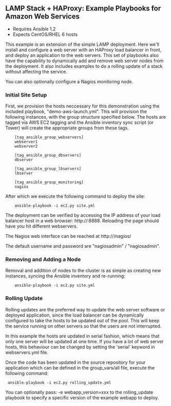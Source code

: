 LAMP Stack + HAProxy: Example Playbooks for Amazon Web Services
-----------------------------------------------------------------------------

- Requires Ansible 1.2
- Expects CentOS/RHEL 6 hosts

This example is an extension of the simple LAMP deployment. Here we'll install
and configure a web server with an HAProxy load balancer in front, and deploy
an application to the web servers. This set of playbooks also have the
capability to dynamically add and remove web server nodes from the deployment.
It also includes examples to do a rolling update of a stack without affecting
the service.

You can also optionally configure a Nagios monitoring node.

### Initial Site Setup

First, we provision the hosts neccessary for this demonstration using the included playbook, "demo-aws-launch.yml". This will provision the following instances, with the group structure specified below. The hosts are tagged via AWS EC2 tagging and the Ansible inventory sync script (or Tower) will create the appropriate groups from these tags.

		[tag_ansible_group_webservers]
		webserver1
		webserver2
		
		[tag_ansible_group_dbservers]
		dbserver
		
		[tag_ansible_group_lbservers]
		lbserver
		
		[tag_ansible_group_monitoring]
		nagios

After which we execute the following command to deploy the site:

		ansible-playbook -i ec2.py site.yml

The deployment can be verified by accessing the IP address of your load
balancer host in a web browser: http://<ip-of-lb>:8888. Reloading the page
should have you hit different webservers.

The Nagios web interface can be reached at http://<ip-of-nagios>/nagios/

The default username and password are "nagiosadmin" / "nagiosadmin".

### Removing and Adding a Node

Removal and addition of nodes to the cluster is as simple as creating new instances, syncing the
Ansible inventory and re-running:

        ansible-playbook -i ec2.py site.yml

### Rolling Update

Rolling updates are the preferred way to update the web server software or
deployed application, since the load balancer can be dynamically configured
to take the hosts to be updated out of the pool. This will keep the service
running on other servers so that the users are not interrupted.

In this example the hosts are updated in serial fashion, which means that
only one server will be updated at one time. If you have a lot of web server
hosts, this behaviour can be changed by setting the 'serial' keyword in
webservers.yml file.

Once the code has been updated in the source repository for your application
which can be defined in the group_vars/all file, execute the following
command:

	 ansible-playbook -i ec2.py rolling_update.yml

You can optionally pass: -e webapp_version=xxx to the rolling_update
playbook to specify a specific version of the example webapp to deploy.
